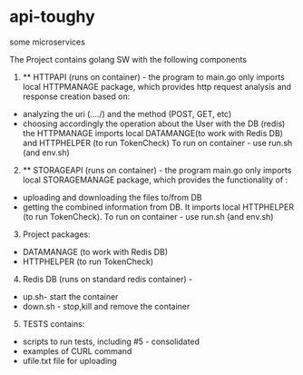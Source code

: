 # api-toughy
some microservices

The Project contains golang SW with the following components

1. **  HTTPAPI (runs on container) -
the program to main.go only imports local HTTPMANAGE  package,
which provides http request analysis and response creation based on:
- analyzing the uri (..../<string>) and the method (POST, GET, etc)
- choosing accordingly the operation about the User with the DB (redis)
the HTTPMANAGE imports local DATAMANGE(to work with Redis DB) and
HTTPHELPER (to run TokenCheck)
To run on container - use run.sh (and env.sh)

2. **  STORAGEAPI (runs on container)  -
the program main.go only imports local STORAGEMANAGE package,
which provides the functionality of :
- uploading and downloading the files
to/from DB
- getting the combined information from DB.
It imports local HTTPHELPER (to run TokenCheck).
To run on container - use run.sh (and env.sh)

3. Project packages:
- DATAMANAGE (to work with Redis DB)
- HTTPHELPER (to run TokenCheck)

4. Redis DB (runs on standard redis container)  -
- up.sh- start the container
- down.sh - stop,kill and remove the container

5. TESTS
contains:
- scripts to run tests, including #5 - consolidated
- examples of CURL command
- ufile.txt file for uploading

